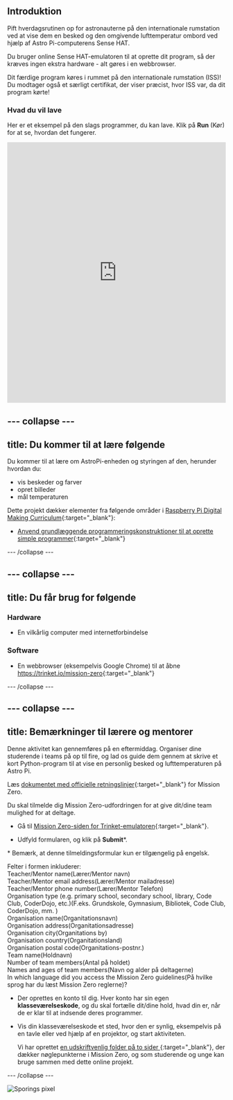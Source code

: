 ## Introduktion

Pift hverdagsrutinen op for astronauterne på den internationale rumstation ved at vise dem en besked og den omgivende lufttemperatur ombord ved hjælp af Astro Pi-computerens Sense HAT.

Du bruger online Sense HAT-emulatoren til at oprette dit program, så der kræves ingen ekstra hardware - alt gøres i en webbrowser.

Dit færdige program køres i rummet på den internationale rumstation (ISS)! Du modtager også et særligt certifikat, der viser præcist, hvor ISS var, da dit program kørte!

### Hvad du vil lave

Her er et eksempel på den slags programmer, du kan lave. Klik på **Run** (Kør) for at se, hvordan det fungerer. 

<iframe src="https://trinket.io/embed/python/069f6138f7?outputOnly=true&start=result" width="100%" height="600" frameborder="0" marginwidth="0" marginheight="0" allowfullscreen mark="crwd-mark"></iframe> 

--- collapse ---
---
title: Du kommer til at lære følgende
---
Du kommer til at lære om AstroPi-enheden og styringen af den, herunder hvordan du:

+ vis beskeder og farver
+ opret billeder
+ mål temperaturen

Dette projekt dækker elementer fra følgende områder i [Raspberry Pi Digital Making Curriculum](http://rpf.io/curriculum){:target="_blank"}:

+ [Anvend grundlæggende programmeringskonstruktioner til at oprette simple programmer](https://curriculum.raspberrypi.org/programming/creator/){:target="_blank"}

--- /collapse ---

--- collapse ---
---
title: Du får brug for følgende
---
### Hardware

+ En vilkårlig computer med internetforbindelse

### Software

+ En webbrowser (eksempelvis Google Chrome) til at åbne <https://trinket.io/mission-zero>{:target="_blank"}

--- /collapse ---

--- collapse ---
---
title: Bemærkninger til lærere og mentorer
---
Denne aktivitet kan gennemføres på en eftermiddag. Organiser dine studerende i teams på op til fire, og lad os guide dem gennem at skrive et kort Python-program til at vise en personlig besked og lufttemperaturen på Astro Pi.

Læs [dokumentet med officielle retningslinjer](https://astro-pi.org/wp-content/uploads/2018/09/Astro_Pi_Mission_Zero_Guidelines_2018_19_V12_pages.pdf){:target="_blank"} for Mission Zero.

Du skal tilmelde dig Mission Zero-udfordringen for at give dit/dine team mulighed for at deltage.

+ Gå til [Mission Zero-siden for Trinket-emulatoren](https://trinket.io/mission-zero/register){:target="_blank"}.

+ Udfyld formularen, og klik på **Submit**\*.

\* Bemærk, at denne tilmeldingsformular kun er tilgængelig på engelsk.

Felter i formen inkluderer:  
Teacher/Mentor name(Lærer/Mentor navn)  
Teacher/Mentor email address(Lærer/Mentor mailadresse)  
Teacher/Mentor phone number(Lærer/Mentor Telefon)  
Organisation type (e.g. primary school, secondary school, library, Code Club, CoderDojo, etc.)(F.eks. Grundskole, Gymnasium, Bibliotek, Code Club, CoderDojo, mm. )  
Organisation name(Organitationsnavn)  
Organisation address(Organitationsadresse)  
Organisation city(Organitations by)  
Organisation country(Organitationsland)  
Organisation postal code(Organitations-postnr.)  
Team name(Holdnavn)  
Number of team members(Antal på holdet)  
Names and ages of team members(Navn og alder på deltagerne)  
In which language did you access the Mission Zero guidelines(På hvilke sprog har du læst Mission Zero reglerne)?

+ Der oprettes en konto til dig. Hver konto har sin egen **klasseværelseskode**, og du skal fortælle dit/dine hold, hvad din er, når de er klar til at indsende deres programmer.

+ Vis din klasseværelseskode et sted, hvor den er synlig, eksempelvis på en tavle eller ved hjælp af en projektor, og start aktiviteten.
    
    Vi har oprettet [en udskriftvenlig folder på to sider ](https://astro-pi.org/astro_pi_mission_zero_project_print_out_v10_print/){:target="_blank"}, der dækker nøglepunkterne i Mission Zero, og som studerende og unge kan bruge sammen med dette online projekt.

--- /collapse ---

![Sporings pixel](https://code.org/api/hour/begin_raspberrypi_astropi.png)